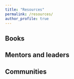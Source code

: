 ```yaml
---
title: "Resources"
permalink: /resources/
author_profile: true
---
```


## Books 


## Mentors and leaders


## Communities

